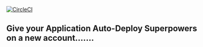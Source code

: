 [![CircleCI](https://dl.circleci.com/status-badge/img/gh/KeneOjiteli/udacity-nanodegree-project-3/tree/main.svg?style=svg)](https://dl.circleci.com/status-badge/redirect/gh/KeneOjiteli/udacity-nanodegree-project-3/tree/main)

## Give your Application Auto-Deploy Superpowers on a new account.......


